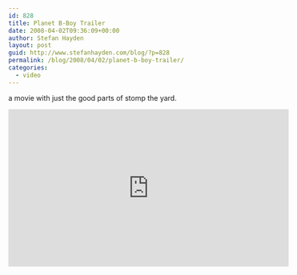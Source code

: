 ```yaml
---
id: 828
title: Planet B-Boy Trailer
date: 2008-04-02T09:36:09+00:00
author: Stefan Hayden
layout: post
guid: http://www.stefanhayden.com/blog/?p=828
permalink: /blog/2008/04/02/planet-b-boy-trailer/
categories:
  - video
---
```

a movie with just the good parts of stomp the yard.

<iframe width="560" height="315" src="https://www.youtube.com/embed/PpntYFfVoQU" title="YouTube video player" frameborder="0" allow="accelerometer; autoplay; clipboard-write; encrypted-media; gyroscope; picture-in-picture" allowfullscreen></iframe>